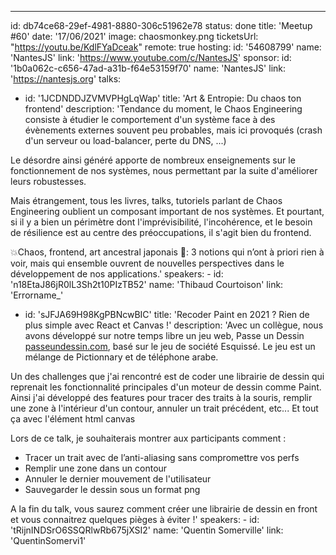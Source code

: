 ---

id: db74ce68-29ef-4981-8880-306c51962e78
status: done
title: 'Meetup #60'
date: '17/06/2021'
image: chaosmonkey.png
ticketsUrl: "https://youtu.be/KdlFYaDceak"
remote: true
hosting:
id: '54608799'
name: 'NantesJS'
link: 'https://www.youtube.com/c/NantesJS'
sponsor:
id: '1b0a062c-c656-47ad-a31b-f64e53159f70'
name: 'NantesJS'
link: 'https://nantesjs.org'
talks:

- id: '1JCDNDDJZVMVPHgLqWap'
  title: 'Art &amp; Entropie: Du chaos ton frontend'
  description: 'Tendance du moment, le Chaos Engineering consiste à étudier le comportement d&#x27;un système face à des évènements externes souvent peu probables, mais ici provoqués (crash d&#x27;un serveur ou load-balancer, perte du DNS, ...)

Le désordre ainsi généré apporte de nombreux enseignements sur le fonctionnement de nos systèmes, nous permettant par la suite d&#x27;améliorer leurs robustesses.

Mais étrangement, tous les livres, talks, tutoriels parlant de Chaos Engineering oublient un composant important de nos systèmes. Et pourtant, si il y a bien un périmètre dont l&#x27;imprévisibilité, l&#x27;incohérence, et le besoin de résilience est au centre des préoccupations, il s&#x27;agit bien du frontend.

💥Chaos, frontend, art ancestral japonais 👘: 3 notions qui n’ont à priori rien à voir, mais qui ensemble ouvrent de nouvelles perspectives dans le développement de nos applications.'
speakers: -
id: 'n18EtaJ86jR0lL3Sh2t10PIzTB52'
name: 'Thibaud Courtoison'
link: 'Errorname\_'

- id: 'sJFJA69H98KgPBNcwBIC'
  title: 'Recoder Paint en 2021 ? Rien de plus simple avec React et Canvas !'
  description: 'Avec un collègue, nous avons développé sur notre temps libre un jeu web, Passe un Dessin [passeundessin.com](https://passeundessin.com/), basé sur le jeu de société Esquissé. Le jeu est un mélange de Pictionnary et de téléphone arabe.

Un des challenges que j&#x27;ai rencontré est de coder une librairie de dessin qui reprenait les fonctionnalité principales d&#x27;un moteur de dessin comme Paint. Ainsi j&#x27;ai développé des features pour tracer des traits à la souris, remplir une zone à l&#x27;intérieur d&#x27;un contour, annuler un trait précédent, etc...
Et tout ça avec l&#x27;élément html canvas

Lors de ce talk, je souhaiterais montrer aux participants comment :

- Tracer un trait avec de l’anti-aliasing sans compromettre vos perfs
- Remplir une zone dans un contour
- Annuler le dernier mouvement de l&#x27;utilisateur
- Sauvegarder le dessin sous un format png

A la fin du talk, vous saurez comment créer une librairie de dessin en front et vous connaitrez quelques pièges à éviter !'
speakers: -
id: 'tRijnINDSrO6SSQRlwRb675jXSI2'
name: 'Quentin Somerville'
link: 'QuentinSomervi1'

